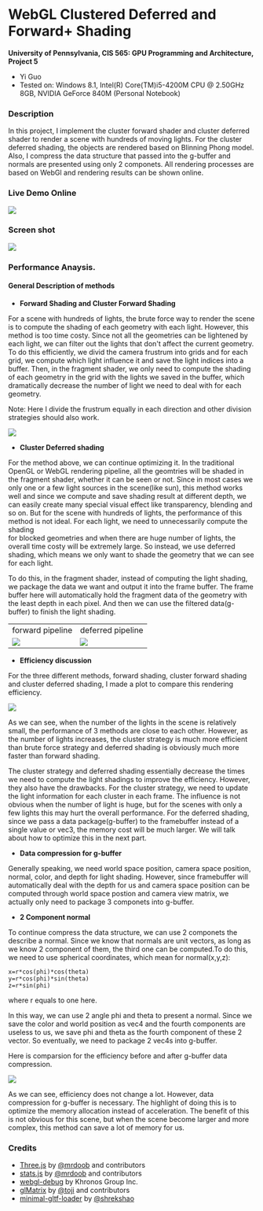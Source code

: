 WebGL Clustered Deferred and Forward+ Shading
======================

**University of Pennsylvania, CIS 565: GPU Programming and Architecture, Project 5**

* Yi Guo
* Tested on:  Windows 8.1, Intel(R) Core(TM)i5-4200M CPU @ 2.50GHz 8GB, NVIDIA GeForce 840M (Personal Notebook)

### Description
In this project, I implement the cluster forward shader and cluster deferred shader to render a scene with hundreds of moving lights. For the cluster deferred shading, the objects are rendered based on Blinning Phong model. Also, I compress the data structure that passed into the g-buffer and normals are presented using only 2 componets. All rendering processes are based on WebGl and rendering results can be shown online.

### Live Demo Online

[![](img/thumb.png)](http://TODO.github.io/Project5B-WebGL-Deferred-Shading)

### Screen shot

[![](img/video.png)](TODO)

### Performance Anaysis.

#### General Description of methods

* **Forward Shading and Cluster Forward Shading**

For a scene with hundreds of lights, the brute force way to render the scene is to compute the shading of each geometry with each light. However, this method is too time costy. Since not all the geometries can be lightened by each light, we can filter out the lights that don't affect the current geometry. To do this efficiently, we divid the camera frustrum into grids and for each grid, we compute which light influence it and save the light indices into a buffer. Then, in the fragment shader, we only need to compute the shading of each geometry in the grid with the lights we saved in the buffer, which dramatically decrease the number of light we need to deal with for each geometry. 

Note: Here I divide the frustrum equally in each direction and other division strategies should also work. 

![](./img/cluster.png)

* **Cluster Deferred shading**

For the method above, we can continue optimizing it. In the traditional OpenGL or WebGL rendering pipeline, all the geomtries will be shaded in the fragment shader, whether it can be seen or not. Since in most cases we only one or a few light sources in the scene(like sun), this method works well and since we compute and save shading result at different depth, we can easily create many special visual effect like transparency, blending and so on.  But for the scene with hundreds of lights, the performance of this method is not ideal. For each light, we need to unnecessarily compute the shading  
for blocked geometries and when there are huge number of lights, the overall time costy will be extremely large. So instead, we use deferred shading, which means we only want to shade the geometry that we can see for each light.

To do this, in the fragment shader, instead of computing the light shading, we package the data we want and output it into the frame buffer. The frame buffer here will automatically hold the fragment data of the geometry with the least depth in each pixel. And then we can use the filtered data(g-buffer) to finish the light shading. 

<table class="image">
<tr>
	<td>forward pipeline </td>
	<td>deferred pipeline </td>
</tr>
<tr>
	<td><img src="img/forward.png"/></td>
	<td><img src="img/deferred.png"/></td>
</tr>
</table>

* **Efficiency discussion**

For the three different methods, forward shading, cluster forward shading and cluster deferred shading, I made a plot to compare this rendering efficiency.

![](./img/timecost3method.png)

As we can see, when the number of the lights in the scene is relatively small, the performance of 3 methods are close to each other. However, as the number of lights increases, the cluster strategy is much more efficient than brute force strategy and deferred shading is obviously much more faster than forward shading.

The cluster strategy and deferred shading essentially decrease the times we need to compute the light shadings to improve the efficiency. However, they also have the drawbacks. For the cluster strategy, we need to update the light information for each cluster in each frame. The influence is not obvious when the number of light is huge, but for the scenes with only a few lights this may hurt the overall performance. For the deferred shading, since we pass a data package(g-buffer) to the framebuffer instead of a single value or vec3, the memory cost will be much larger. We will talk about how to optimize this in the next part.

* **Data compression for g-buffer**

Generally speaking, we need world space position, camera space position, normal, color, and depth for 
light shading. However, since framebuffer will automatically deal with the depth for us and camera space position can be computed through world space postion and camera view matrix, we actually only need to package 3 componets into g-buffer.

* **2 Component normal**

To continue compress the data structure, we can use 2 componets the describe a normal. Since we know that normals are unit vectors, as long as we know 2 component of them, the third one can be computed.To do this, we need to use spherical coordinates, which mean for normal(x,y,z):

```
x=r*cos(phi)*cos(theta)
y=r*cos(phi)*sin(theta)
z=r*sin(phi)
```

where r equals to one here.

In this way, we can use 2 angle phi and theta to present a normal. Since we save the color and world position as vec4 and the fourth components are useless to us, we save phi and theta as the fourth component of these 2 vector. So eventually, we need to package 2 vec4s into g-buffer.

Here is comparsion for the efficiency before and after g-buffer data compression.

![](./img/2VS4.png)

As we can see, efficiency does not change a lot. However, data compression for g-buffer is necessary. The highlight of doing this is to optimize the memory allocation instead of acceleration. The benefit of this is not obvious for this scene, but when the scene become larger and more complex, this method can save a lot of memory for us.

### Credits

* [Three.js](https://github.com/mrdoob/three.js) by [@mrdoob](https://github.com/mrdoob) and contributors
* [stats.js](https://github.com/mrdoob/stats.js) by [@mrdoob](https://github.com/mrdoob) and contributors
* [webgl-debug](https://github.com/KhronosGroup/WebGLDeveloperTools) by Khronos Group Inc.
* [glMatrix](https://github.com/toji/gl-matrix) by [@toji](https://github.com/toji) and contributors
* [minimal-gltf-loader](https://github.com/shrekshao/minimal-gltf-loader) by [@shrekshao](https://github.com/shrekshao)
